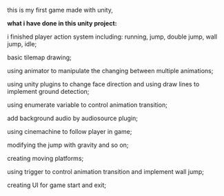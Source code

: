 this is my first game made with unity,

**what i have done in this unity project:**

i finished player action system including: running, jump, double jump, wall jump, idle;

basic tilemap drawing;

using animator to manipulate the changing between multiple animations;

using unity plugins to change face direction and using draw lines to implement ground detection;

using enumerate variable to control animation transition;

add background audio by audiosource plugin;

using cinemachine to follow player in game;

modifying the jump with gravity and so on;

creating moving platforms;

using trigger to control animation transition and implement wall jump;

creating UI for game start and exit;

